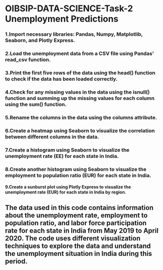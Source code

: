# OIBSIP-DATA-SCIENCE-Task-2 Unemployment Predictions 

### 1.Import necessary libraries: Pandas, Numpy, Matplotlib, Seaborn, and Plotly Express.

### 2.Load the unemployment data from a CSV file using Pandas' read_csv function.

### 3.Print the first five rows of the data using the head() function to check if the data has been loaded correctly.

### 4.Check for any missing values in the data using the isnull() function and summing up the missing values for each column using the sum() function.

### 5.Rename the columns in the data using the columns attribute.

### 6.Create a heatmap using Seaborn to visualize the correlation between different columns in the data.

### 7.Create a histogram using Seaborn to visualize the unemployment rate (EE) for each state in India.

### 8.Create another histogram using Seaborn to visualize the employment to population ratio (EUR) for each state in India.

#### 9.Create a sunburst plot using Plotly Express to visualize the unemployment rate (EUR) for each state in India by region.

## The data used in this code contains information about the unemployment rate, employment to population ratio, and labor force participation rate for each state in India from May 2019 to April 2020. The code uses different visualization techniques to explore the data and understand the unemployment situation in India during this period.
